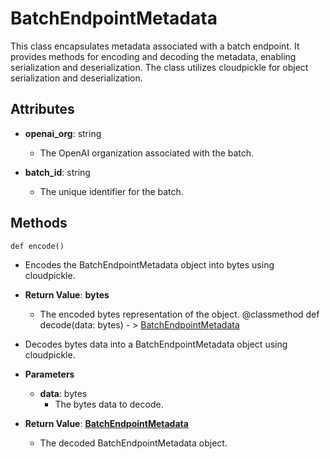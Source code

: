 # BatchEndpointMetadata

This class encapsulates metadata associated with a batch endpoint. It provides methods for encoding and decoding the metadata, enabling serialization and deserialization. The class utilizes cloudpickle for object serialization and deserialization.

## Attributes

- **openai_org**: string
  - The OpenAI organization associated with the batch.

- **batch_id**: string
  - The unique identifier for the batch.



## Methods
```@classmethod
def encode()
```
-  Encodes the BatchEndpointMetadata object into bytes using cloudpickle.

- **Return Value**:
**bytes**
  - The encoded bytes representation of the object.
@classmethod
def decode(data: bytes) - > [BatchEndpointMetadata](flytekitplugins_openai_batch_connector_batchendpointmetadata)
-  Decodes bytes data into a BatchEndpointMetadata object using cloudpickle.
- **Parameters**

  - **data**: bytes
    - The bytes data to decode.

- **Return Value**:
**[BatchEndpointMetadata](flytekitplugins_openai_batch_connector_batchendpointmetadata)**
  - The decoded BatchEndpointMetadata object.
